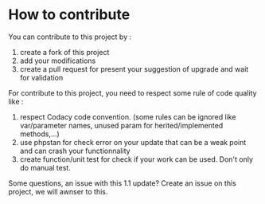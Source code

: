 # How to contribute
You can contribute to this project by :
1.  create a fork of this project
2.  add your modifications
3.  create a pull request for present your suggestion of upgrade and wait for validation

For contribute to this project, you need to respect some rule of code quality like :
1.  respect Codacy code convention. (some rules can be ignored like var/parameter names, unused param for herited/implemented methods,...)
2.  use phpstan for check error on your update that can be a weak point and can crash your functionnality
3.  create function/unit test for check if your work can be used. Don't only do manual test.

Some questions, an issue with this 1.1 update? Create an issue on this project, we will awnser to this.
